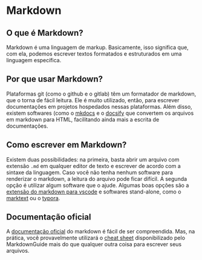 # Markdown

## O que é Markdown?

Markdown é uma linguagem de markup. 
Basicamente, isso significa que, com ela, podemos escrever textos formatados e estruturados em uma linguagem específica.

## Por que usar Markdown?

Plataformas git (como o github e o gitlab) têm um formatador de markdown, que o torna de fácil leitura. Ele é muito utilizado, então, para escrever documentações em projetos hospedados nessas plataformas. Além disso, existem softwares (como o [mkdocs](https://www.mkdocs.org/) e o [docsify](https://docsify.js.org/#/) que convertem os arquivos em markdown para HTML, facilitando ainda mais a escrita de documentações.

## Como escrever em Markdown?

Existem duas possibilidades: na primeira, basta abrir um arquivo com extensão `.md` em qualquer editor de texto e escrever de acordo com a sintaxe da linguagem. Caso você não tenha nenhum software para renderizar o markdown, a leitura do arquivo pode ficar difícil. A segunda opção é utilizar algum software que o ajude. Algumas boas opções são a [extensão do markdown para vscode](https://code.visualstudio.com/docs/languages/markdown) e softwares stand-alone, como o [marktext](https://www.marktext.cc/) ou o [typora](https://typora.io/).

## Documentação oficial

A [documentação oficial](https://daringfireball.net/projects/markdown/syntax) do markdown é fácil de ser compreendida. Mas, na prática, você provavelmente utilizará o [cheat sheet](https://www.markdownguide.org/cheat-sheet/) disponibilizado pelo MarkdownGuide mais do que qualquer outra coisa para escrever seus arquivos.
